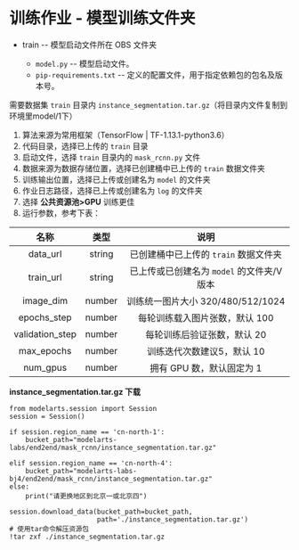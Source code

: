 # 训练作业 - 模型训练文件夹

- train -- 模型启动文件所在 OBS 文件夹

  - `model.py` -- 模型启动文件。
  - `pip-requirements.txt` -- 定义的配置文件，用于指定依赖包的包名及版本号。

需要数据集 `train` 目录内 `instance_segmentation.tar.gz`（将目录内文件复制到环境里model/1下）

1. 算法来源为常用框架（TensorFlow | TF-1.13.1-python3.6）
2. 代码目录，选择已上传的 `train` 目录
3. 启动文件，选择 `train` 目录内的 `mask_rcnn.py` 文件
4. 数据来源为数据存储位置，选择已创建桶中已上传的 `train` 数据文件夹
5. 训练输出位置，选择已上传或创建名为 `model` 的文件夹
6. 作业日志路径，选择已上传或创建名为 `log` 的文件夹
7. 选择 **公共资源池>GPU** 训练更佳
8. 运行参数，参考下表：

|      名称       |  类型  |                    说明                    |
| :-------------: | :----: | :----------------------------------------: |
|    data_url     | string |  已创建桶中已上传的 `train` 数据文件夹   |
|    train_url    | string | 已上传或已创建名为 `model` 的文件夹/V 版本 |
|    image_dim    | number |     训练统一图片大小 320/480/512/1024      |
|   epochs_step   | number |       每轮训练载入图片张数，默认 100       |
| validation_step | number |        每轮训练后验证张数，默认 20         |
|   max_epochs    | number |           训练迭代次数建议5，默认 10            |
|    num_gpus     | number |         拥有 GPU 数，默认固定为 1          |

**instance_segmentation.tar.gz 下载**

```ipynb
from modelarts.session import Session
session = Session()

if session.region_name == 'cn-north-1':
    bucket_path="modelarts-labs/end2end/mask_rcnn/instance_segmentation.tar.gz"
    
elif session.region_name == 'cn-north-4':
    bucket_path="modelarts-labs-bj4/end2end/mask_rcnn/instance_segmentation.tar.gz"
else:
    print("请更换地区到北京一或北京四")
    
session.download_data(bucket_path=bucket_path,
                      path='./instance_segmentation.tar.gz')
# 使用tar命令解压资源包
!tar zxf ./instance_segmentation.tar.gz
```